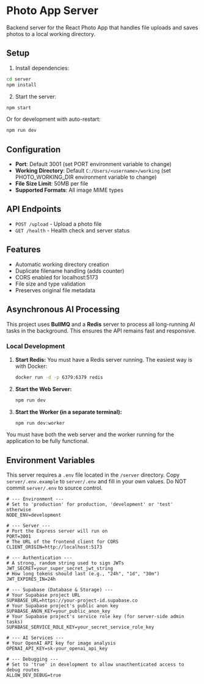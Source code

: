 # Photo App Server

Backend server for the React Photo App that handles file uploads and saves photos to a local working directory.

## Setup

1. Install dependencies:
```bash
cd server
npm install
```

2. Start the server:
```bash
npm start
```

Or for development with auto-restart:
```bash
npm run dev
```

## Configuration

- **Port**: Default 3001 (set PORT environment variable to change)
- **Working Directory**: Default `C:/Users/<username>/working` (set PHOTO_WORKING_DIR environment variable to change)
- **File Size Limit**: 50MB per file
- **Supported Formats**: All image MIME types

## API Endpoints

- `POST /upload` - Upload a photo file
- `GET /health` - Health check and server status

## Features

- Automatic working directory creation
- Duplicate filename handling (adds counter)
- CORS enabled for localhost:5173
- File size and type validation
- Preserves original file metadata

## Asynchronous AI Processing

This project uses **BullMQ** and a **Redis** server to process all long-running AI tasks in the background. This ensures the API remains fast and responsive.

### Local Development

1.  **Start Redis:** You must have a Redis server running. The easiest way is with Docker:
    ```bash
    docker run -d -p 6379:6379 redis
    ```
2.  **Start the Web Server:**
    ```bash
    npm run dev
    ```
3.  **Start the Worker (in a separate terminal):**
    ```bash
    npm run dev:worker
    ```

You must have both the web server and the worker running for the application to be fully functional.

## Environment Variables

This server requires a `.env` file located in the `/server` directory. Copy `server/.env.example` to `server/.env` and fill in your own values. Do NOT commit `server/.env` to source control.

```text
# --- Environment ---
# Set to 'production' for production, 'development' or 'test' otherwise
NODE_ENV=development

# --- Server ---
# Port the Express server will run on
PORT=3001
# The URL of the frontend client for CORS
CLIENT_ORIGIN=http://localhost:5173

# --- Authentication ---
# A strong, random string used to sign JWTs
JWT_SECRET=your_super_secret_jwt_string
# How long tokens should last (e.g., "24h", "1d", "30m")
JWT_EXPIRES_IN=24h

# --- Supabase (Database & Storage) ---
# Your Supabase project URL
SUPABASE_URL=https://your-project-id.supabase.co
# Your Supabase project's public anon key
SUPABASE_ANON_KEY=your_public_anon_key
# Your Supabase project's service role key (for server-side admin tasks)
SUPABASE_SERVICE_ROLE_KEY=your_secret_service_role_key

# --- AI Services ---
# Your OpenAI API key for image analysis
OPENAI_API_KEY=sk-your_openai_api_key

# --- Debugging ---
# Set to 'true' in development to allow unauthenticated access to debug routes
ALLOW_DEV_DEBUG=true
```